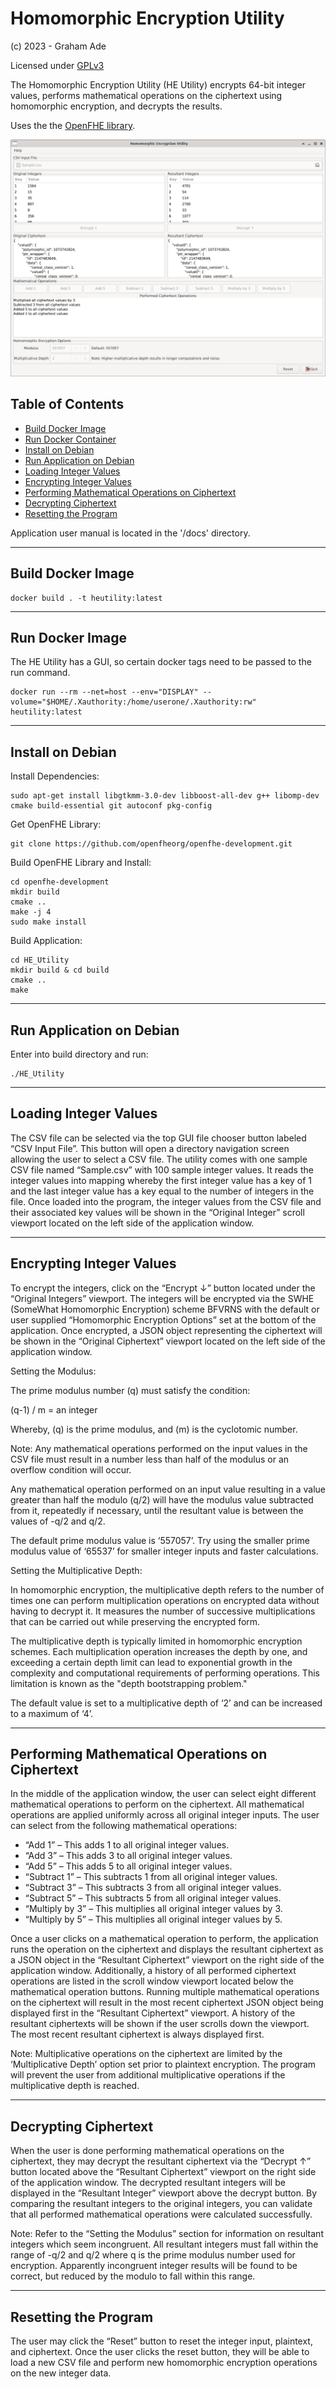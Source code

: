 # Homomorphic Encryption Utility
(c) 2023 - Graham Ade

Licensed under [GPLv3](https://www.gnu.org/licenses/)

The Homomorphic Encryption Utility (HE Utility) encrypts 64-bit integer values, performs mathematical operations on the ciphertext using homomorphic encryption, and decrypts the results.

Uses the the [OpenFHE library](https://www.openfhe.org/).

![HE_Utility](/images/Homomorphic_Encryption_Utility.jpg?raw=true "HE Utility")

## Table of Contents

- [Build Docker Image](#DockerBuild)
- [Run Docker Container](#DockerRun)
- [Install on Debian](#DebianInstall)
- [Run Application on Debian](#DebianRun)
- [Loading Integer Values](#LoadInts)
- [Encrypting Integer Values](#Encrypt)
- [Performing Mathematical Operations on Ciphertext](#CipherMath)
- [Decrypting Ciphertext](#Decrypt)
- [Resetting the Program](#Reset)

Application user manual is located in the '/docs' directory.

***

<h2 id="DockerBuild">
Build Docker Image
</h2>

  ```
  docker build . -t heutility:latest
  ```

***

<h2 id="DockerRun">
Run Docker Image
</h2>

The HE Utility has a GUI, so certain docker tags need to be passed to the run command.

  ```
  docker run --rm --net=host --env="DISPLAY" --volume="$HOME/.Xauthority:/home/userone/.Xauthority:rw" heutility:latest
  ```

***

<h2 id="DebianInstall">
Install on Debian
</h2>

Install Dependencies:

  ```
  sudo apt-get install libgtkmm-3.0-dev libboost-all-dev g++ libomp-dev cmake build-essential git autoconf pkg-config
  ```

Get OpenFHE Library:

  ```
  git clone https://github.com/openfheorg/openfhe-development.git
  ```

Build OpenFHE Library and Install:

  ```
  cd openfhe-development
  mkdir build
  cmake ..
  make -j 4
  sudo make install
  ```

Build Application:

  ```
  cd HE_Utility
  mkdir build & cd build
  cmake ..
  make
  ```

***

<h2 id="DebianRun">
Run Application on Debian
</h2>

Enter into build directory and run:

  ```
  ./HE_Utility
  ```

***

<h2 id="LoadInts">
Loading Integer Values
</h2>

The CSV file can be selected via the top GUI file chooser button labeled “CSV Input File”.  This button will open a directory navigation screen allowing the user to select a CSV file.  The utility comes with one sample CSV file named “Sample.csv” with 100 sample integer values.  It reads the integer values into mapping whereby the first integer value has a key of 1 and the last integer value has a key equal to the number of integers in the file.  Once loaded into the program, the integer values from the CSV file and their associated key values will be shown in the “Original Integer” scroll viewport located on the left side of the application window.

***

<h2 id="Encrypt">
Encrypting Integer Values
</h2>

To encrypt the integers, click on the “Encrypt ↓” button located under the “Original Integers” viewport.  The integers will be encrypted via the SWHE (SomeWhat Homomorphic Encryption) scheme BFVRNS with the default or user supplied “Homomorphic Encryption Options” set at the bottom of the application.  Once encrypted, a JSON object representing the ciphertext will be shown in the “Original Ciphertext” viewport located on the left side of the application window.

Setting the Modulus:

The prime modulus number (q) must satisfy the condition:

(q-1) / m = an integer

Whereby, (q) is the prime modulus, and (m) is the cyclotomic number.

Note:
Any mathematical operations performed on the input values in the CSV file must result in a number less than half of the modulus or an overflow condition will occur.

Any mathematical operation performed on an input value resulting in a value greater than half the modulo (q/2) will have the modulus value subtracted from it, repeatedly if necessary, until the resultant value is between the values of -q/2 and q/2.

The default prime modulus value is ‘557057’.  Try using the smaller prime modulus value of ‘65537’ for smaller integer inputs and faster calculations.

Setting the Multiplicative Depth:

In homomorphic encryption, the multiplicative depth refers to the number of times one can perform multiplication operations on encrypted data without having to decrypt it. It measures the number of successive multiplications that can be carried out while preserving the encrypted form.

The multiplicative depth is typically limited in homomorphic encryption schemes. Each multiplication operation increases the depth by one, and exceeding a certain depth limit can lead to exponential growth in the complexity and computational requirements of performing operations. This limitation is known as the "depth bootstrapping problem."

The default value is set to a multiplicative depth of ‘2’ and can be increased to a maximum of ‘4’.

***

<h2 id="CipherMath">
Performing Mathematical Operations on Ciphertext
</h2>

In the middle of the application window, the user can select eight different mathematical operations to perform on the ciphertext.  All mathematical operations are applied uniformly across all original integer inputs.  The user can select from the following mathematical operations:

- “Add 1” – This adds 1 to all original integer values.
- “Add 3” – This adds 3 to all original integer values.
- “Add 5” – This adds 5 to all original integer values.
- “Subtract 1” – This subtracts 1 from all original integer values.
- “Subtract 3” – This subtracts 3 from all original integer values.
- “Subtract 5” – This subtracts 5 from all original integer values.
- “Multiply by 3” – This multiplies all original integer values by 3.
- “Multiply by 5” – This multiplies all original integer values by 5.

Once a user clicks on a mathematical operation to perform, the application runs the operation on the ciphertext and displays the resultant ciphertext as a JSON object in the “Resultant Ciphertext” viewport on the right side of the application window.  Additionally, a history of all performed ciphertext operations are listed in the scroll window viewport located below the mathematical operation buttons.  Running multiple mathematical operations on the ciphertext will result in the most recent ciphertext JSON object being displayed first in the “Resultant Ciphertext” viewport.  A history of the resultant ciphertexts will be shown if the user scrolls down the viewport.  The most recent resultant ciphertext is always displayed first.

Note:
Multiplicative operations on the ciphertext are limited by the ‘Multiplicative Depth’ option set prior to plaintext encryption.  The program will prevent the user from additional multiplicative operations if the multiplicative depth is reached.

***

<h2 id="Decrypt">
Decrypting Ciphertext
</h2>

When the user is done performing mathematical operations on the ciphertext, they may decrypt the resultant ciphertext via the “Decrypt ↑” button located above the “Resultant Ciphertext” viewport on the right side of the application window.  The decrypted resultant integers will be displayed in the “Resultant Integer” viewport above the decrypt button.  By comparing the resultant integers to the original integers, you can validate that all performed mathematical operations were calculated successfully.  

Note:
Refer to the “Setting the Modulus” section for information on resultant integers which seem incongruent.  All resultant integers must fall within the range of -q/2 and q/2 where q is the prime modulus number used for encryption.  Apparently incongruent integer results will be found to be correct, but reduced by the modulo to fall within this range.

***

<h2 id="Reset">
Resetting the Program
</h2>

The user may click the “Reset” button to reset the integer input, plaintext, and ciphertext.  Once the user clicks the reset button, they will be able to load a new CSV file and perform new homomorphic encryption operations on the new integer data.
